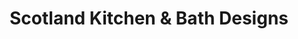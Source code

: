 ---
title: "Scotland Kitchen & Bath Designs"
url: /essex/scotland-kitchen-und-bath-designs/
shop: Küchen
---